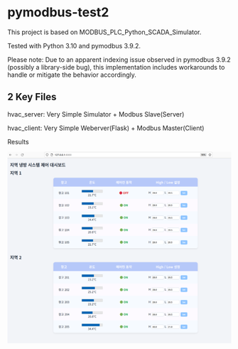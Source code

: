 # pymodbus-test2

This project is based on MODBUS_PLC_Python_SCADA_Simulator.

Tested with Python 3.10 and pymodbus 3.9.2.

Please note: Due to an apparent indexing issue observed in pymodbus 3.9.2 (possibly a library-side bug), this implementation includes workarounds to handle or mitigate the behavior accordingly.

## 2 Key Files 
hvac_server: Very Simple Simulator + Modbus Slave(Server) 

hvac_client: Very Simple Weberver(Flask) + Modbus Master(Client)


Results

![Flask Server Web Page](image.png)
